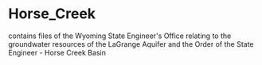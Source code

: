 # Horse_Creek
contains files of the Wyoming State Engineer's Office relating to the groundwater resources of the LaGrange Aquifer and the Order of the State Engineer - Horse Creek Basin
